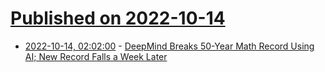# [Published on 2022-10-14](index.md)

* [2022-10-14, 02:02:00](https://science.slashdot.org/story/22/10/13/2259214/deepmind-breaks-50-year-math-record-using-ai-new-record-falls-a-week-later?utm_source=rss1.0mainlinkanon&utm_medium=feed) - [DeepMind Breaks 50-Year Math Record Using AI; New Record Falls a Week Later](https://science.slashdot.org/story/22/10/13/2259214/deepmind-breaks-50-year-math-record-using-ai-new-record-falls-a-week-later?utm_source=rss1.0mainlinkanon&utm_medium=feed)
